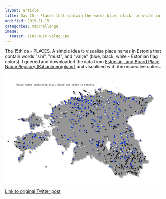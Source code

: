 ```yaml
---
layout: article
title: Day 15 - Places that contain the words blue, black, or white in their names
modified: 2019-11-15
categories: mapchallenge
image:
  teaser: sini-must-valge.jpg
---
```


The 15th da - PLACES. A simple idea to visualise place names in Estonia that contain words "sini", "must", and "valge" (blue, black, white - Estonian flag colors). I queried and downloaded the data from [Estonian Land Board Place Name Registry (Kohanimeregister)](https://www.maaamet.ee/et/eesmargid-tegevused/kohanimeregister) and visualised with the respective colors.

![image of day 15 post](../../images/sini-must-valge.jpg)

[Link to original Twitter post](https://twitter.com/evelynuuemaa/status/1195309496257712128)
